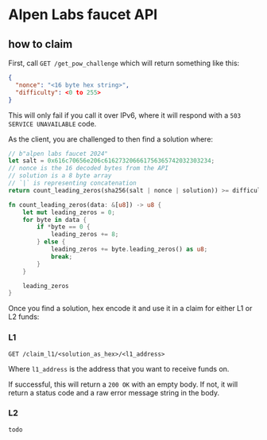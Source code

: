 # Alpen Labs faucet API

## how to claim

First, call `GET /get_pow_challenge` which will return something like this:

```json
{
  "nonce": "<16 byte hex string>",
  "difficulty": <0 to 255>
}
```

This will only fail if you call it over IPv6, where it will respond with a `503 SERVICE UNAVAILABLE` code.

As the client, you are challenged to then find a solution where:

```rs
// b"alpen labs faucet 2024"
let salt = 0x616c70656e206c616273206661756365742032303234;
// nonce is the 16 decoded bytes from the API
// solution is a 8 byte array
// `|` is representing concatenation
return count_leading_zeros(sha256(salt | nonce | solution)) >= difficulty;

fn count_leading_zeros(data: &[u8]) -> u8 {
    let mut leading_zeros = 0;
    for byte in data {
        if *byte == 0 {
            leading_zeros += 8;
        } else {
            leading_zeros += byte.leading_zeros() as u8;
            break;
        }
    }

    leading_zeros
}
```

Once you find a solution, hex encode it and use it in a claim for either L1 or L2 funds:

### L1

`GET /claim_l1/<solution_as_hex>/<l1_address>`

Where `l1_address` is the address that you want to receive funds on.

If successful, this will return a `200 OK` with an empty body.
If not, it will return a status code and a raw error message string in the body.

### L2

`todo`
